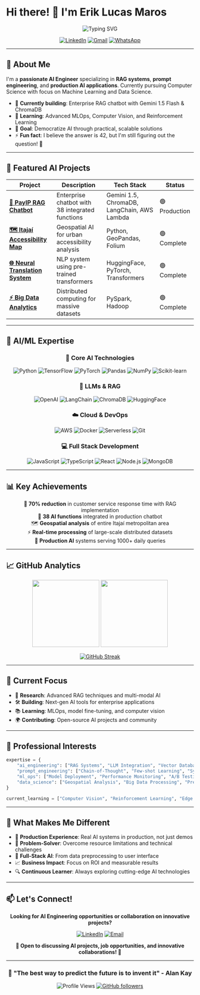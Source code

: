 # Hi there! 👋 I'm Erik Lucas Maros

<div align="center">

![Typing SVG](https://readme-typing-svg.herokuapp.com?font=Fira+Code&weight=600&size=28&pause=1000&color=00D4AA&center=true&vCenter=true&width=600&lines=AI+Engineer+%26+Full+Stack+Developer;RAG+Systems+Specialist;Prompt+Engineering+Expert;5%2B+Years+Coding+Experience)

[![LinkedIn](https://img.shields.io/badge/LinkedIn-0077B5?style=for-the-badge&logo=linkedin&logoColor=white)](https://www.linkedin.com/in/erik-maros-81916869/)
[![Gmail](https://img.shields.io/badge/Gmail-D14836?style=for-the-badge&logo=gmail&logoColor=white)](mailto:eriklm42@gmail.com)
[![WhatsApp](https://img.shields.io/badge/WhatsApp-25D366?style=for-the-badge&logo=whatsapp&logoColor=white)](https://api.whatsapp.com/send?phone=5547992214081)

</div>

---

## 🤖 About Me

I'm a **passionate AI Engineer** specializing in **RAG systems**, **prompt engineering**, and **production AI applications**. Currently pursuing Computer Science with focus on Machine Learning and Data Science.

- 🔭 **Currently building**: Enterprise RAG chatbot with Gemini 1.5 Flash & ChromaDB
- 🌱 **Learning**: Advanced MLOps, Computer Vision, and Reinforcement Learning  
- 🎯 **Goal**: Democratize AI through practical, scalable solutions
- ⚡ **Fun fact**: I believe the answer is 42, but I'm still figuring out the question! 🚀

---

## 🚀 Featured AI Projects

<div align="center">

| Project | Description | Tech Stack | Status |
|---------|-------------|------------|--------|
| [**🤖 PayIP RAG Chatbot**](https://github.com/eriklm42/chat-bot) | Enterprise chatbot with 38 integrated functions | Gemini 1.5, ChromaDB, LangChain, AWS Lambda | 🟢 Production |
| [**🗺️ Itajaí Accessibility Map**](https://github.com/eriklm42/Graphics-Geographic-Map) | Geospatial AI for urban accessibility analysis | Python, GeoPandas, Folium | 🟢 Complete |
| [**🌐 Neural Translation System**](https://github.com/eriklm42/Spell-Checker-NLP) | NLP system using pre-trained transformers | HuggingFace, PyTorch, Transformers | 🟢 Complete |
| [**⚡ Big Data Analytics**](https://github.com/eriklm42/pyspark) | Distributed computing for massive datasets | PySpark, Hadoop | 🟢 Complete |

</div>

---

## 🧠 AI/ML Expertise

<div align="center">

### 🤖 Core AI Technologies
![Python](https://img.shields.io/badge/Python-3776AB?style=for-the-badge&logo=python&logoColor=white)
![TensorFlow](https://img.shields.io/badge/TensorFlow-FF6F00?style=for-the-badge&logo=tensorflow&logoColor=white)
![PyTorch](https://img.shields.io/badge/PyTorch-EE4C2C?style=for-the-badge&logo=pytorch&logoColor=white)
![Pandas](https://img.shields.io/badge/Pandas-150458?style=for-the-badge&logo=pandas&logoColor=white)
![NumPy](https://img.shields.io/badge/NumPy-013243?style=for-the-badge&logo=numpy&logoColor=white)
![Scikit-learn](https://img.shields.io/badge/Scikit--learn-F7931E?style=for-the-badge&logo=scikit-learn&logoColor=white)

### 🔗 LLMs & RAG
![OpenAI](https://img.shields.io/badge/OpenAI-412991?style=for-the-badge&logo=openai&logoColor=white)
![LangChain](https://img.shields.io/badge/LangChain-121212?style=for-the-badge&logo=chainlink&logoColor=white)
![ChromaDB](https://img.shields.io/badge/ChromaDB-FF4B4B?style=for-the-badge&logo=database&logoColor=white)
![HuggingFace](https://img.shields.io/badge/HuggingFace-FFD21E?style=for-the-badge&logo=huggingface&logoColor=black)

### ☁️ Cloud & DevOps
![AWS](https://img.shields.io/badge/AWS-232F3E?style=for-the-badge&logo=amazon-aws&logoColor=white)
![Docker](https://img.shields.io/badge/Docker-2496ED?style=for-the-badge&logo=docker&logoColor=white)
![Serverless](https://img.shields.io/badge/Serverless-FD5750?style=for-the-badge&logo=serverless&logoColor=white)
![Git](https://img.shields.io/badge/Git-F05032?style=for-the-badge&logo=git&logoColor=white)

### 💻 Full Stack Development
![JavaScript](https://img.shields.io/badge/JavaScript-F7DF1E?style=for-the-badge&logo=javascript&logoColor=black)
![TypeScript](https://img.shields.io/badge/TypeScript-007ACC?style=for-the-badge&logo=typescript&logoColor=white)
![React](https://img.shields.io/badge/React-20232A?style=for-the-badge&logo=react&logoColor=61DAFB)
![Node.js](https://img.shields.io/badge/Node.js-43853D?style=for-the-badge&logo=node.js&logoColor=white)
![MongoDB](https://img.shields.io/badge/MongoDB-4EA94B?style=for-the-badge&logo=mongodb&logoColor=white)

</div>

---

## 📊 Key Achievements

<div align="center">

🎯 **70% reduction** in customer service response time with RAG implementation  
🚀 **38 AI functions** integrated in production chatbot  
🗺️ **Geospatial analysis** of entire Itajaí metropolitan area  
⚡ **Real-time processing** of large-scale distributed datasets  
🤖 **Production AI** systems serving 1000+ daily queries  

</div>

---

## 📈 GitHub Analytics

<div align="center">

<img height="180em" src="https://github-readme-stats.vercel.app/api?username=eriklm42&show_icons=true&theme=tokyonight&include_all_commits=true&count_private=true"/>
<img height="180em" src="https://github-readme-stats.vercel.app/api/top-langs/?username=eriklm42&layout=compact&langs_count=8&theme=tokyonight"/>

</div>

<div align="center">

[![GitHub Streak](https://github-readme-streak-stats.herokuapp.com/?user=eriklm42&theme=tokyonight)](https://git.io/streak-stats)

</div>

---

## 🎯 Current Focus

- 🔬 **Research**: Advanced RAG techniques and multi-modal AI
- 🛠️ **Building**: Next-gen AI tools for enterprise applications  
- 📚 **Learning**: MLOps, model fine-tuning, and computer vision
- 🌍 **Contributing**: Open-source AI projects and community

---

## 💼 Professional Interests

```python
expertise = {
    "ai_engineering": ["RAG Systems", "LLM Integration", "Vector Databases"],
    "prompt_engineering": ["Chain-of-Thought", "Few-shot Learning", "System Optimization"],
    "ml_ops": ["Model Deployment", "Performance Monitoring", "A/B Testing"],
    "data_science": ["Geospatial Analysis", "Big Data Processing", "Predictive Analytics"]
}

current_learning = ["Computer Vision", "Reinforcement Learning", "Edge AI Deployment"]
```

---

## 🌟 What Makes Me Different

- 🚀 **Production Experience**: Real AI systems in production, not just demos
- 🧠 **Problem-Solver**: Overcome resource limitations and technical challenges
- 🔄 **Full-Stack AI**: From data preprocessing to user interface
- 📈 **Business Impact**: Focus on ROI and measurable results
- 🔍 **Continuous Learner**: Always exploring cutting-edge AI technologies

---

## 📫 Let's Connect!

<div align="center">

**Looking for AI Engineering opportunities or collaboration on innovative projects?**

[![LinkedIn](https://img.shields.io/badge/Let's_Connect_on_LinkedIn-0077B5?style=for-the-badge&logo=linkedin&logoColor=white)](https://www.linkedin.com/in/erik-maros-81916869/)
[![Email](https://img.shields.io/badge/Send_me_an_Email-D14836?style=for-the-badge&logo=gmail&logoColor=white)](mailto:eriklm42@gmail.com)

**🌟 Open to discussing AI projects, job opportunities, and innovative collaborations! 🌟**

</div>

---

<div align="center">

### 💫 "The best way to predict the future is to invent it" - Alan Kay

![Profile Views](https://komarev.com/ghpvc/?username=eriklm42&color=brightgreen&style=for-the-badge)
[![GitHub followers](https://img.shields.io/github/followers/eriklm42?style=for-the-badge&color=blue)](https://github.com/eriklm42)

</div> 
